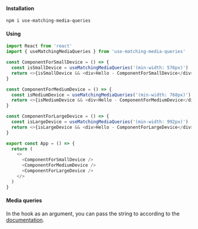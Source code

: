 #### Installation

```
npm i use-matching-media-queries
```


#### Using

```ts
import React from 'react'
import { useMatchingMediaQueries } from 'use-matching-media-queries'

const ComponentForSmallDevice = () => {
  const isSmallDevice = useMatchingMediaQueries('(min-width: 576px)')
  return <>{isSmallDevice && <div>Hello - ComponentForSmallDevice</div>}</>
}

const ComponentForMediumDevice = () => {
  const isMediumDevice = useMatchingMediaQueries('(min-width: 768px)')
  return <>{isMediumDevice && <div>Hello - ComponentForMediumDevice</div>}</>
}

const ComponentForLargeDevice = () => {
  const isLargeDevice = useMatchingMediaQueries('(min-width: 992px)')
  return <>{isLargeDevice && <div>Hello - ComponentForLargeDevice</div>}</>
}

export const App = () => {
  return (
    <>
      <ComponentForSmallDevice />
      <ComponentForMediumDevice />
      <ComponentForLargeDevice />
    </>
  )
}
```

#### Media queries

In the hook as an argument, you can pass the string to according to the [documentation](https://developer.mozilla.org/en-US/docs/Web/CSS/Media_Queries/Using_media_queries).